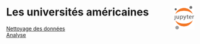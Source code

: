 # **Les universités américaines**<a href="../"><img align="right" src="../../assets/logo/Jupyter.svg" alt="Jupyter" height="64px"></a>
[Nettoyage des données](cleaning)  
[Analyse](analysis)